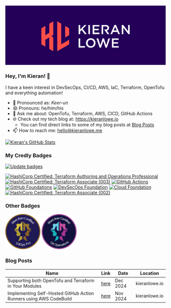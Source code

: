 ![kieran_lowe_banner](./assets/banner.png)

### Hey, I'm Kieran! 👋

I have a keen interest in DevSecOps, CI/CD, AWS, IaC, Terraform, OpenTofu and everything automation!

- :speech_balloon: Pronounced as: *Keer-un*
- 😄 Pronouns: he/him/his
- 🤔 Ask me about: OpenTofu, Terraform, AWS, CICD, GitHub Actions
- 🌐 Check out my tech blog at: <https://kieranlowe.io>
  - You can find direct links to some of my blog posts at [Blog Posts](#blog-posts)
- 📫 How to reach me: <hello@kieranlowe.me>

[![Kieran's GitHub Stats](https://github-readme-stats.vercel.app/api?username=kieran-lowe)](https://github.com/anuraghazra/github-readme-stats)

### My Credly Badges

[![Update badges](https://github.com/kieran-lowe/kieran-lowe/actions/workflows/credly_badges.yml/badge.svg?branch=main)](https://github.com/kieran-lowe/kieran-lowe/actions/workflows/credly_badges.yml)
<!--START_SECTION:badges-->
[![HashiCorp Certified: Terraform Authoring and Operations Professional](https://images.credly.com/size/110x110/images/1229ce48-f435-4832-8afe-c33d17fa643b/image.png)](http://www.credly.com/badges/215efa2f-4c3f-4a27-9fd0-373f51782167 "HashiCorp Certified: Terraform Authoring and Operations Professional")
[![HashiCorp Certified: Terraform Associate (003)](https://images.credly.com/size/110x110/images/85b9cfc4-257a-4742-878c-4f7ab4a2631b/image.png)](http://www.credly.com/badges/fc992888-7ed4-4265-9a26-e9ce56473466 "HashiCorp Certified: Terraform Associate (003)")
[![GitHub Actions](https://images.credly.com/size/110x110/images/89efc3e7-842b-4790-b09b-9ea5efc71ec3/image.png)](http://www.credly.com/badges/de41e6d4-a0a0-428f-a592-077b4e3649d2 "GitHub Actions")
[![GitHub Foundations](https://images.credly.com/size/110x110/images/024d0122-724d-4c5a-bd83-cfe3c4b7a073/image.png)](http://www.credly.com/badges/ded01153-6e3e-41df-a6f9-6401b520fb00 "GitHub Foundations")
[![DevSecOps Foundation](https://images.credly.com/size/110x110/images/b4f46507-62e2-4163-b910-1db6fbefcd3b/image.png)](http://www.credly.com/badges/d6e10bd3-8c29-46eb-aaa2-0ba9c737f219 "DevSecOps Foundation")
[![Cloud Foundation](https://images.credly.com/size/110x110/images/df5c55dd-34d7-4b9e-b1f0-03ae1589eacf/level_2_CloudFoundation_600.png)](http://www.credly.com/badges/7e658ac1-c721-4b95-b06b-7a5ffd87cb35 "Cloud Foundation")
[![HashiCorp Certified: Terraform Associate (002)](https://images.credly.com/size/110x110/images/99289602-861e-4929-8277-773e63a2fa6f/image.png)](http://www.credly.com/badges/b0389c0d-d4df-43a2-8603-bf603049cb6a "HashiCorp Certified: Terraform Associate (002)")
<!--END_SECTION:badges-->

### Other Badges

<p align="left">
  <a href="https://morethancertified.com/course/gitops-for-terraform-minicamp"><img src="./assets/badge-gitops-pro.svg" alt="MTC GitOps Pro Badge" width="110px"/></a>
  <a href="https://morethancertified.com/course/gitops-for-terraform-minicamp"><img src="./assets/badge-gitops.png" alt="MTC GitOps Badge" width="110px"/></a>
</p>

### Blog Posts

| Name | Link | Date | Location |
|------|------|------|----------|
| Supporting both OpenTofu and Terraform in Your Modules | [here](https://kieranlowe.io/supporting-both-opentofu-and-terraform-in-your-modules) | Dec 2024 | kieranlowe.io |
| Implementing Self-Hosted GitHub Action Runners using AWS CodeBuild | [here](https://kieranlowe.io/implementing-self-hosted-github-action-runners-using-aws-codebuild) | Nov 2024 | kieranlowe.io |
